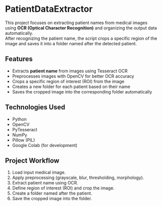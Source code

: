# PatientDataExtractor

This project focuses on extracting patient names from medical images using **OCR (Optical Character Recognition)** and organizing the output data automatically.  
After recognizing the patient name, the script crops a specific region of the image and saves it into a folder named after the detected patient.

## Features
- Extracts **patient name** from images using Tesseract OCR
- Preprocesses images with OpenCV for better OCR accuracy
- Crops a specific region of interest (ROI) from the image
- Creates a new folder for each patient based on their name
- Saves the cropped image into the corresponding folder automatically

## Technologies Used
- Python
- OpenCV
- PyTesseract
- NumPy
- Pillow (PIL)
- Google Colab (for development)

## Project Workflow
1. Load input medical image.  
2. Apply preprocessing (grayscale, blur, thresholding, morphology).  
3. Extract patient name using OCR.  
4. Define region of interest (ROI) and crop the image.  
5. Create a folder named after the patient.  
6. Save the cropped image into the folder.  
